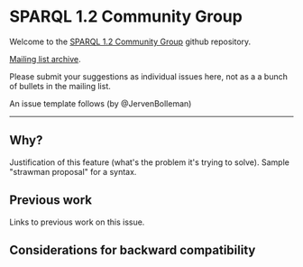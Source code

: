 # SPARQL 1.2 Community Group

Welcome to the [SPARQL 1.2 Community Group](https://www.w3.org/community/sparql-12/) github repository.

[Mailing list archive](https://lists.w3.org/Archives/Public/public-sparql-12/).

Please submit your suggestions as individual issues here, not as a a bunch of bullets in the mailing list.

An issue template follows (by @JervenBolleman)

-------------

## Why?

Justification of this feature (what's the problem it's trying to solve).
Sample "strawman proposal" for a syntax.

## Previous work

Links to previous work on this issue.

## Considerations for backward compatibility
